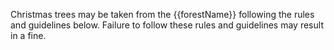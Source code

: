 Christmas trees may be taken from the {{forestName}} following the rules and guidelines below. Failure to follow these rules and guidelines may result in a fine.
